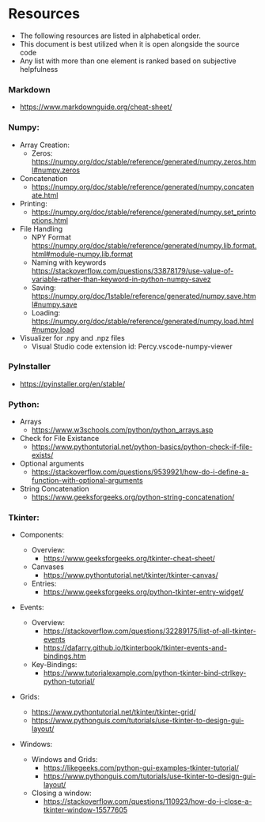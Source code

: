 # Resources
- The following resources are listed in alphabetical order. 
- This document is best utilized when it is open alongside the source code
- Any list with more than one element is ranked based on subjective helpfulness
### Markdown
- https://www.markdownguide.org/cheat-sheet/
### Numpy:
- Array Creation:
    - Zeros: https://numpy.org/doc/stable/reference/generated/numpy.zeros.html#numpy.zeros
- Concatenation
    - https://numpy.org/doc/stable/reference/generated/numpy.concatenate.html
- Printing:
    - https://numpy.org/doc/stable/reference/generated/numpy.set_printoptions.html
- File Handling
    - NPY Format
    https://numpy.org/doc/stable/reference/generated/numpy.lib.format.html#module-numpy.lib.format
    - Naming with keywords
        https://stackoverflow.com/questions/33878179/use-value-of-variable-rather-than-keyword-in-python-numpy-savez
    - Saving:
        https://numpy.org/doc/1stable/reference/generated/numpy.save.html#numpy.save
    - Loading:
        https://numpy.org/doc/stable/reference/generated/numpy.load.html#numpy.load
- Visualizer for .npy and .npz files
    - Visual Studio code extension id: Percy.vscode-numpy-viewer
### PyInstaller
- https://pyinstaller.org/en/stable/
### Python:
- Arrays
    - https://www.w3schools.com/python/python_arrays.asp
- Check for File Existance
    - https://www.pythontutorial.net/python-basics/python-check-if-file-exists/
- Optional arguments
    - https://stackoverflow.com/questions/9539921/how-do-i-define-a-function-with-optional-arguments
- String Concatenation
    - https://www.geeksforgeeks.org/python-string-concatenation/

### Tkinter:


- Components:
    - Overview:
        - https://www.geeksforgeeks.org/tkinter-cheat-sheet/
    - Canvases
        - https://www.pythontutorial.net/tkinter/tkinter-canvas/
    - Entries:
        - https://www.geeksforgeeks.org/python-tkinter-entry-widget/

- Events:
    - Overview:
        - https://stackoverflow.com/questions/32289175/list-of-all-tkinter-events
        - https://dafarry.github.io/tkinterbook/tkinter-events-and-bindings.htm
    - Key-Bindings:
        - https://www.tutorialexample.com/python-tkinter-bind-ctrlkey-python-tutorial/

- Grids:
    - https://www.pythontutorial.net/tkinter/tkinter-grid/
    - https://www.pythonguis.com/tutorials/use-tkinter-to-design-gui-layout/

- Windows:
    - Windows and Grids:
        - https://likegeeks.com/python-gui-examples-tkinter-tutorial/
        - https://www.pythonguis.com/tutorials/use-tkinter-to-design-gui-layout/
    - Closing a window:
        - https://stackoverflow.com/questions/110923/how-do-i-close-a-tkinter-window-15577605